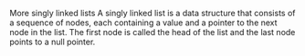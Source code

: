 More singly linked lists
A singly linked list is a data structure that consists of a sequence of nodes, each containing a value and a pointer to the next node in the list. The first node is called the head of the list and the last node points to a null pointer.
